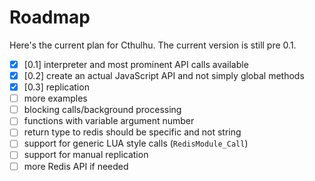 # Roadmap

Here's the current plan for Cthulhu. The current version is still pre 0.1.

* [x] [0.1] interpreter and most prominent API calls available
* [x] [0.2] create an actual JavaScript API and not simply global methods
* [x] [0.3] replication
* [ ] more examples
* [ ] blocking calls/background processing
* [ ] functions with variable argument number
* [ ] return type to redis should be specific and not string
* [ ] support for generic LUA style calls (`RedisModule_Call`)
* [ ] support for manual replication
* [ ] more Redis API if needed 
